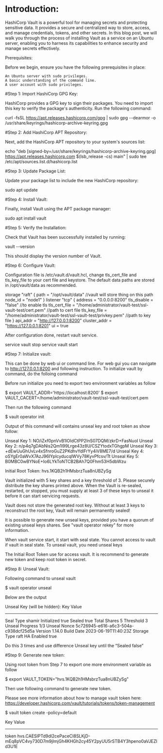 # Introduction:

HashiCorp Vault is a powerful tool for managing secrets and protecting sensitive data. It provides a secure and centralized way to store, access, and manage credentials, tokens, and other secrets. In this blog post, we will walk you through the process of installing Vault as a service on an Ubuntu server, enabling you to harness its capabilities to enhance security and manage secrets effectively.

Prerequisites:

Before we begin, ensure you have the following prerequisites in place:

    An Ubuntu server with sudo privileges.
    A basic understanding of the command line.
    A user account with sudo privileges.

#Step 1: Import HashiCorp GPG Key:

HashiCorp provides a GPG key to sign their packages. You need to import this key to verify the package's authenticity. Run the following command:

curl -fsSL https://apt.releases.hashicorp.com/gpg | sudo gpg --dearmor -o /usr/share/keyrings/hashicorp-archive-keyring.gpg

#Step 2: Add HashiCorp APT Repository:

Next, add the HashiCorp APT repository to your system's sources list:

echo "deb [signed-by=/usr/share/keyrings/hashicorp-archive-keyring.gpg] https://apt.releases.hashicorp.com $(lsb_release -cs)
 main"
 | sudo tee
 /etc/apt/sources.list.d/hashicorp.list

#Step 3: Update Package List:

Update your package list to include the new HashiCorp repository:

sudo apt update

#Step 4: Install Vault:

Finally, install Vault using the APT package manager:

sudo apt install vault

#Step 5: Verify the Installation:

Check that Vault has been successfully installed by running:

vault --version

This should display the version number of Vault.

#Step 6: Configure Vault:

Configuration file is /etc/vault.d/vault.hcl, change tls_cert_file and tls_key_file to your cert file and keystore. The default data paths are stored in /opt/vault/data as recommended. 

storage "raft" {
  path    = "/opt/vault/data"  //vault will store thing on this path
  node_id = "node1"
}
listener "tcp" {
  address     = "0.0.0.0:8200"
  tls_disable = "false"               //to enable tls
  tls_cert_file = "/home/administrator/vault-test/ssl-vault-test/cert.pem" //path to cert file
  tls_key_file = "/home/administrator/vault-test/ssl-vault-test/privkey.pem" //path to key file
}
api_addr = "http://127.0.0.1:8200"
cluster_addr = "https://127.0.0.1:8201"
ui = true

After configuration done, restart vault service.

service vault stop
service vault start

#Step 7: Initialize vault:

This can be done by web ui or command line. For web gui you can navigate to http://127.0.0.1:8200 and following instruction. To initialize vault by command, do the folloing command

Before run initialize you need to export two environment variables as follow

$ export VAULT_ADDR='https://localhost:8200'
$ export VAULT_CACERT=/home/administrator/vault-test/ssl-vault-test/cert.pem

Then run the following command

$ vault operator init

Output of this command will contains unseal key and root token as show follow:

Unseal Key 1: NO/iZxf0pnVvB1lOIdCtPP2InS07DQM/zkrD+FasNuoI
Unseal Key 2: n/p4q7gDAbNis2Qm1l99Lrge43z8U/CSZYtodxTGhgpM
Unseal Key 3: +dEwUuGhUvLv4xSfnroGuZ2PKdhvYdlFrYy4iV8ME7/d
Unseal Key 4: oSYgEr0aWvX7AzJ96IYpIcyducqlWVy78KyvPfcsv/Tt
Unseal Key 5: B0MBC0wBYNoE+Io6LYkToNTCB2BAh7Q0Fhm53H5dbWzu

Initial Root Token: hvs.1KQB2h1HMsbrzTua8nUBZySg

Vault initialized with 5 key shares and a key threshold of 3. Please securely
distribute the key shares printed above. When the Vault is re-sealed,
restarted, or stopped, you must supply at least 3 of these keys to unseal it
before it can start servicing requests.

Vault does not store the generated root key. Without at least 3 keys to
reconstruct the root key, Vault will remain permanently sealed!

It is possible to generate new unseal keys, provided you have a quorum of
existing unseal keys shares. See "vault operator rekey" for more information.

When vault service start, it start with seal state. You cannot access to vault if vault in seal state. To unseal vault, you need unseal keys

The Initial Root Token use for access vault. It is recommend to generate new token and keep root token in secret.

#Step 8: Unseal Vault:

Following command to unseal vault

$ vault operator unseal

Below are the output

Unseal Key (will be hidden):<type the unseal key>
Key            	Value
---            	-----
Seal Type      	shamir
Initialized    	true
Sealed         	true
Total Shares   	5
Threshold      	3
Unseal Progress	1/3
Unseal Nonce   	5c726945-e616-a6c3-504a-c938dcf25d5a
Version        	1.14.0
Build Date     	2023-06-19T11:40:23Z
Storage Type   	raft
HA Enabled     	true

Do this 3 times and use difference Unseal key until the “Sealed false”

#Step 9: Generate new token:

Using root token from Step 7 to export one more environment variable as follow

$ export VAULT_TOKEN="hvs.1KQB2h1HMsbrzTua8nUBZySg"

Then use following command to generate new token.

Please see more information about how to manage vault token here: https://developer.hashicorp.com/vault/tutorials/tokens/token-management

$ vault token create -policy=default

Key                  Value
---                  -----
token                hvs.CAESIPTd9dl2cePaceCI8SLKjD-mEq8pVC4vy730D7m9jImjGh4KHGh2cy45Y2pyUU5rSTB4Y3hpeno0aVJEZld3U1E

